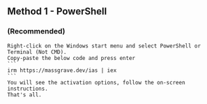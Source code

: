 ## Method 1 - PowerShell

### (Recommended)

    Right-click on the Windows start menu and select PowerShell or Terminal (Not CMD).
    Copy-paste the below code and press enter
    ```
    irm https://massgrave.dev/ias | iex
    ```
    You will see the activation options, follow the on-screen instructions.
    That's all.
